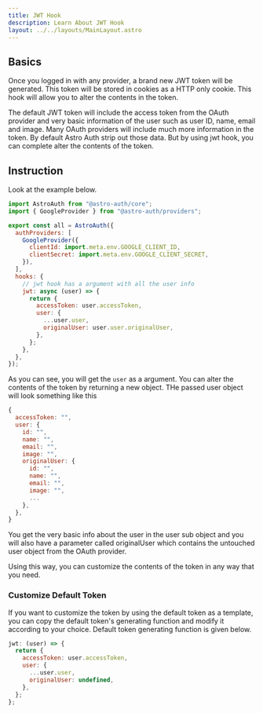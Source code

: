 ```yaml
---
title: JWT Hook
description: Learn About JWT Hook
layout: ../../layouts/MainLayout.astro
---
```


## Basics

Once you logged in with any provider, a brand new JWT token will be generated. This token will be stored in cookies as a HTTP only cookie. This hook will allow you to alter the contents in the token.

The default JWT token will include the access token from the OAuth provider and very basic information of the user such as user ID, name, email and image. Many OAuth providers will include much more information in the token. By default Astro Auth strip out those data. But by using jwt hook, you can complete alter the contents of the token.

## Instruction

Look at the example below.

```js
import AstroAuth from "@astro-auth/core";
import { GoogleProvider } from "@astro-auth/providers";

export const all = AstroAuth({
  authProviders: [
    GoogleProvider({
      clientId: import.meta.env.GOOGLE_CLIENT_ID,
      clientSecret: import.meta.env.GOOGLE_CLIENT_SECRET,
    }),
  ],
  hooks: {
    // jwt hook has a argument with all the user info
    jwt: async (user) => {
      return {
        accessToken: user.accessToken,
        user: {
          ...user.user,
          originalUser: user.user.originalUser,
        },
      };
    },
  },
});
```

As you can see, you will get the `user` as a argument. You can alter the contents of the token by returning a new object. THe passed user object will look something like this

```js
{
  accessToken: "",
  user: {
    id: "",
    name: "",
    email: "",
    image: "",
    originalUser: {
      id: "",
      name: "",
      email: "",
      image: "",
      ...
    },
  },
}
```

You get the very basic info about the user in the user sub object and you will also have a parameter called originalUser which contains the untouched user object from the OAuth provider.

Using this way, you can customize the contents of the token in any way that you need.

### Customize Default Token

If you want to customize the token by using the default token as a template, you can copy the default token's generating function and modify it according to your choice. Default token generating function is given below.

```js
jwt: (user) => {
  return {
    accessToken: user.accessToken,
    user: {
      ...user.user,
      originalUser: undefined,
    },
  };
};
```
